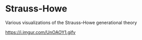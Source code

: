 # Strauss-Howe
Various visualizations of the Strauss–Howe generational theory

https://i.imgur.com/UnOAOY1.gifv
